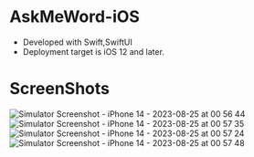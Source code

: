 # AskMeWord-iOS

* Developed with Swift,SwiftUI
* Deployment target is iOS 12 and later.

# ScreenShots
![Simulator Screenshot - iPhone 14 - 2023-08-25 at 00 56 44](https://github.com/FatihOKSUZOGLU/AskMeWord/assets/77478427/acf0d524-27d1-4a62-96a1-33c1b6c18152)
![Simulator Screenshot - iPhone 14 - 2023-08-25 at 00 57 35](https://github.com/FatihOKSUZOGLU/AskMeWord/assets/77478427/eeb222e5-4454-48d1-a155-cae2656b0f9a)
![Simulator Screenshot - iPhone 14 - 2023-08-25 at 00 57 24](https://github.com/FatihOKSUZOGLU/AskMeWord/assets/77478427/1bef9cf4-5e70-4763-b059-35d806e8ba43)
![Simulator Screenshot - iPhone 14 - 2023-08-25 at 00 57 48](https://github.com/FatihOKSUZOGLU/AskMeWord/assets/77478427/87d732f2-dfcf-4c90-95b0-57e4f3d807c3)
